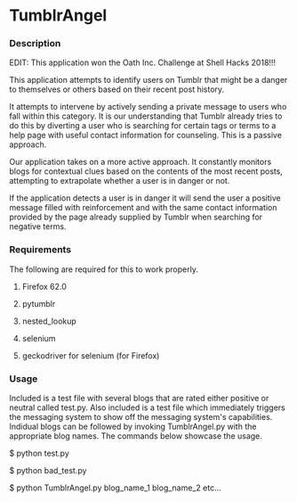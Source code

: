 # TumblrAngel

### Description ###

EDIT: This application won the Oath Inc. Challenge at Shell Hacks 2018!!!

This application attempts to identify users on Tumblr that might be a danger to themselves or others based on their recent post history.

It attempts to intervene by actively sending a private message to users who fall within this category. It is our understanding that Tumblr already tries to do this by diverting a user who is searching for certain tags or terms to a help page with useful contact information for counseling. This is a passive approach.

Our application takes on a more active approach. It constantly monitors blogs for contextual clues based on the contents of the most recent posts, attempting to extrapolate whether a user is in danger or not.

If the application detects a user is in danger it will send the user a positive message filled with reinforcement and with the same contact information provided by the page already supplied by Tumblr when searching for negative terms.

### Requirements ###

The following are required for this to work properly.

1. Firefox 62.0

2. pytumblr

3. nested_lookup

4. selenium

5. geckodriver for selenium (for Firefox)

### Usage ###

Included is a test file with several blogs that are rated either positive or neutral called test.py. Also included is a test file which immediately triggers the messaging system to show off the messaging system's capabilities. Indidual blogs can be followed by invoking TumblrAngel.py with the appropriate blog names. The commands below showcase the usage.

$ python test.py

$ python bad_test.py

$ python TumblrAngel.py blog_name_1 blog_name_2 etc...

